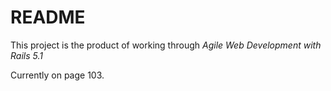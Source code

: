 # README

This project is the product of working through _Agile Web Development with Rails 5.1_

Currently on page 103.
